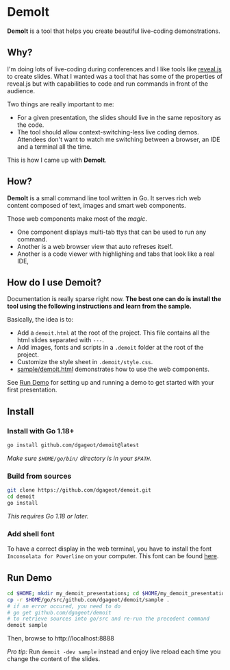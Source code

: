 # DemoIt

**DemoIt** is a tool that helps you create beautiful live-coding demonstrations.

## Why?

I'm doing lots of live-coding during conferences and I like tools like
[reveal.js](https://revealjs.com/) to create slides. What I wanted was a
tool that has some of the properties of reveal.js but with
capabilities to code and run commands in front of the audience.

Two things are really important to me:
 + For a given presentation, the slides should live in the same repository as the code.
 + The tool should allow context-switching-less live coding demos.
Attendees don't want to watch me switching between a browser, an IDE and a
terminal all the time.

This is how I came up with **DemoIt**.

## How?

**DemoIt** is a small command line tool written in Go. It serves
rich web content composed of text, images and smart web components.

Those web components make most of the *magic*.

 + One component displays multi-tab ttys that can be used to run any command.
 + Another is a web browser view that auto refreses itself.
 + Another is a code viewer with highlighing and tabs that look like a real IDE,

## How do I use Demoit?

Documentation is really sparse right now. **The best one can do is install the tool
using the following instructions and learn from the sample.**

Basically, the idea is to:

 + Add a `demoit.html` at the root of the project. This file contains all the html slides separated with `---`.
 + Add images, fonts and scripts in a `.demoit` folder at the root of the project.
 + Customize the style sheet in `.demoit/style.css`.
 + [sample/demoit.html](sample/demoit.html) demonstrates how to use the web components.

See [Run Demo](#run-demo) for setting up and running a demo to get started with your first presentation.

## Install

### Install with Go 1.18+

```bash
go install github.com/dgageot/demoit@latest
```

*Make sure `$HOME/go/bin/` directory is in your `$PATH`.*

### Build from sources

```bash
git clone https://github.com/dgageot/demoit.git
cd demoit
go install
```

*This requires Go 1.18 or later.*

### Add shell font

To have a correct display in the web terminal, you have to install the font `Inconsolata for Powerline` on your computer.
This font can be found [here](https://github.com/powerline/fonts/tree/master/Inconsolata).

## Run Demo

```bash
cd $HOME; mkdir my_demoit_presentations; cd $HOME/my_demoit_presentations
cp -r $HOME/go/src/github.com/dgageot/demoit/sample .
# if an error occured, you need to do 
# go get github.com/dgageot/demoit 
# to retrieve sources into go/src and re-run the precedent command
demoit sample
```

Then, browse to http://localhost:8888

*Pro tip:* Run `demoit -dev sample` instead and enjoy live reload each time you change the content of the slides.

